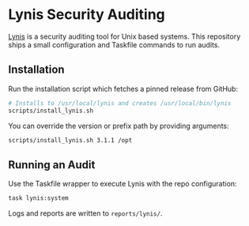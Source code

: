 # Lynis Security Auditing

[Lynis](https://github.com/CISOfy/lynis) is a security auditing tool for Unix based systems.
This repository ships a small configuration and Taskfile commands to run audits.

## Installation

Run the installation script which fetches a pinned release from GitHub:

```bash
# Installs to /usr/local/lynis and creates /usr/local/bin/lynis
scripts/install_lynis.sh
```

You can override the version or prefix path by providing arguments:

```bash
scripts/install_lynis.sh 3.1.1 /opt
```

## Running an Audit

Use the Taskfile wrapper to execute Lynis with the repo configuration:

```bash
task lynis:system
```

Logs and reports are written to `reports/lynis/`.

